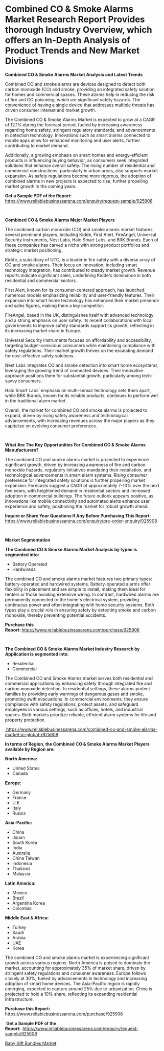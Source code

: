 <p><h1>Combined CO & Smoke Alarms Market Research Report Provides thorough Industry Overview, which offers an In-Depth Analysis of Product Trends and New Market Divisions</h1></p><p><strong>Combined CO & Smoke Alarms Market Analysis and Latest Trends</strong></p>
<p><p>Combined CO and smoke alarms are devices designed to detect both carbon monoxide (CO) and smoke, providing an integrated safety solution for homes and commercial spaces. These alarms help in reducing the risk of fire and CO poisoning, which are significant safety hazards. The convenience of having a single device that addresses multiple threats has driven consumer interest and market growth.</p><p>The Combined CO & Smoke Alarms Market is expected to grow at a CAGR of 12.1% during the forecast period, fueled by increasing awareness regarding home safety, stringent regulatory standards, and advancements in detection technology. Innovations such as smart alarms connected to mobile apps allow for enhanced monitoring and user alerts, further contributing to market demand. </p><p>Additionally, a growing emphasis on smart homes and energy-efficient products is influencing buying behavior, as consumers seek integrated solutions that enhance overall safety. The rising number of residential and commercial constructions, particularly in urban areas, also supports market expansion. As safety regulations become more rigorous, the adoption of combined alarms in new projects is expected to rise, further propelling market growth in the coming years.</p></p>
<p><strong>Get a Sample PDF of the Report:&nbsp;</strong> <a href="https://www.reliablebusinessarena.com/enquiry/request-sample/925908?utm_campaign=2175&utm_medium=2&utm_source=Github&utm_content=ia&utm_term=24032025&utm_id=combined-co-smoke-alarms">https://www.reliablebusinessarena.com/enquiry/request-sample/925908</a></p>
<p>&nbsp;</p>
<p><strong>Combined CO & Smoke Alarms Major Market Players</strong></p>
<p><p>The combined carbon monoxide (CO) and smoke alarms market features several prominent players, including Kidde, First Alert, FireAngel, Universal Security Instruments, Nest Labs, Halo Smart Labs, and BRK Brands. Each of these companies has carved a niche with strong product portfolios and strategic market positioning.</p><p>Kidde, a subsidiary of UTC, is a leader in fire safety with a diverse array of CO and smoke alarms. Their focus on innovation, including smart technology integration, has contributed to steady market growth. Revenue reports indicate significant sales, underlining Kidde's dominance in both residential and commercial sectors.</p><p>First Alert, known for its consumer-centered approach, has launched numerous models emphasizing reliability and user-friendly features. Their expansion into smart home technology has enhanced their market presence and sales figures, making them a key competitor.</p><p>FireAngel, based in the UK, distinguishes itself with advanced technology and a strong emphasis on user safety. Its recent collaborations with local governments to improve safety standards support its growth, reflecting in its increasing market share in Europe.</p><p>Universal Security Instruments focuses on affordability and accessibility, targeting budget-conscious consumers while maintaining compliance with safety regulations. Their market growth thrives on the escalating demand for cost-effective safety solutions.</p><p>Nest Labs integrates CO and smoke detection into smart home ecosystems, leveraging the growing trend of connected devices. Their innovative approach positions them for substantial growth, particularly among tech-savvy consumers.</p><p>Halo Smart Labs’ emphasis on multi-sensor technology sets them apart, while BRK Brands, known for its reliable products, continues to perform well in the traditional alarm market.</p><p>Overall, the market for combined CO and smoke alarms is projected to expand, driven by rising safety awareness and technological advancements, with increasing revenues across the major players as they capitalize on evolving consumer preferences.</p></p>
<p>&nbsp;</p>
<p><strong>What Are The Key Opportunities For Combined CO & Smoke Alarms Manufacturers?</strong></p>
<p><p>The combined CO and smoke alarms market is projected to experience significant growth, driven by increasing awareness of fire and carbon monoxide hazards, regulatory initiatives mandating their installation, and technological advancements in smart alarm systems. Rising consumer preference for integrated safety solutions is further propelling market expansion. Forecasts suggest a CAGR of approximately 7-10% over the next five years, with heightened demand in residential sectors and increased adoption in commercial buildings. The future outlook appears positive, as innovations like mobile connectivity and automated alerts enhance user experience and safety, positioning the market for robust growth ahead.</p></p>
<p><strong>Inquire or Share Your Questions If Any Before Purchasing This Report:</strong> <a href="https://www.reliablebusinessarena.com/enquiry/pre-order-enquiry/925908?utm_campaign=2175&utm_medium=2&utm_source=Github&utm_content=ia&utm_term=24032025&utm_id=combined-co-smoke-alarms">https://www.reliablebusinessarena.com/enquiry/pre-order-enquiry/925908</a></p>
<p>&nbsp;</p>
<p><strong>Market Segmentation</strong></p>
<p><strong>The Combined CO & Smoke Alarms Market Analysis by types is segmented into:</strong></p>
<p><ul><li>Battery Operated</li><li>Hardwireds</li></ul></p>
<p><p>The combined CO and smoke alarms market features two primary types: battery-operated and hardwired systems. Battery-operated alarms offer flexibility in placement and are simple to install, making them ideal for renters or those avoiding extensive wiring. In contrast, hardwired alarms are permanently connected to the home's electrical system, providing continuous power and often integrating with home security systems. Both types play a crucial role in ensuring safety by detecting smoke and carbon monoxide, thereby preventing potential accidents.</p></p>
<p><strong>Purchase this Report:&nbsp;</strong><a href="https://www.reliablebusinessarena.com/purchase/925908?utm_campaign=2175&utm_medium=2&utm_source=Github&utm_content=ia&utm_term=24032025&utm_id=combined-co-smoke-alarms">https://www.reliablebusinessarena.com/purchase/925908</a></p>
<p>&nbsp;</p>
<p><strong>The Combined CO & Smoke Alarms Market Industry Research by Application is segmented into:</strong></p>
<p><ul><li>Residential</li><li>Commercial</li></ul></p>
<p><p>The Combined CO and Smoke Alarms market serves both residential and commercial applications by enhancing safety through integrated fire and carbon monoxide detection. In residential settings, these alarms protect families by providing early warnings of dangerous gases and smoke, promoting swift evacuations. In commercial environments, they ensure compliance with safety regulations, protect assets, and safeguard employees in various settings, such as offices, hotels, and industrial spaces. Both markets prioritize reliable, efficient alarm systems for life and property protection.</p></p>
<p><a href="https://www.reliablebusinessarena.com/combined-co-and-smoke-alarms-market-in-global-r925908?utm_campaign=2175&utm_medium=2&utm_source=Github&utm_content=ia&utm_term=24032025&utm_id=combined-co-smoke-alarms">&nbsp;https://www.reliablebusinessarena.com/combined-co-and-smoke-alarms-market-in-global-r925908</a></p>
<p><strong>In terms of Region, the Combined CO & Smoke Alarms Market Players available by Region are:</strong></p>
<p>
    <p> <strong> North America: </strong>
        <ul>
            <li>United States</li>
            <li>Canada</li>
        </ul>
        </p> 
    <p> <strong> Europe: </strong>
        <ul>
            <li>Germany</li>
            <li>France</li>
            <li>U.K.</li>
            <li>Italy</li>
            <li>Russia</li>
        </ul>
        </p> 
    <p> <strong> Asia-Pacific: </strong>
        <ul>
            <li>China</li>
            <li>Japan</li>
            <li>South Korea</li>
            <li>India</li>
            <li>Australia</li>
            <li>China Taiwan</li>
            <li>Indonesia</li>
            <li>Thailand</li>
            <li>Malaysia</li>
        </ul>
        </p> 
    <p> <strong> Latin America: </strong>
        <ul>
            <li>Mexico</li>
            <li>Brazil</li>
            <li>Argentina Korea</li>
            <li>Colombia</li>
        </ul>
        </p> 
    <p> <strong> Middle East & Africa: </strong>
        <ul>
            <li>Turkey</li>
            <li>Saudi</li>
            <li>Arabia</li>
            <li>UAE</li>
            <li>Korea</li>
        </ul>
    </p>
    </p>
<p><p>The combined CO and smoke alarms market is experiencing significant growth across various regions. North America is poised to dominate the market, accounting for approximately 35% of market share, driven by stringent safety regulations and consumer awareness. Europe follows closely at 30%, fueled by advancements in technology and increasing adoption of smart home devices. The Asia-Pacific region is rapidly emerging, expected to capture around 25% due to urbanization. China is projected to hold a 10% share, reflecting its expanding residential infrastructure.</p></p>
<p><strong>Purchase this Report: </strong><a href="https://www.reliablebusinessarena.com/purchase/925908?utm_campaign=2175&utm_medium=2&utm_source=Github&utm_content=ia&utm_term=24032025&utm_id=combined-co-smoke-alarms">https://www.reliablebusinessarena.com/purchase/925908</a></p>
<p>&nbsp;<strong>Get a Sample PDF of the Report:&nbsp;&nbsp;</strong><a href="https://www.reliablebusinessarena.com/enquiry/request-sample/925908?utm_campaign=2175&utm_medium=2&utm_source=Github&utm_content=ia&utm_term=24032025&utm_id=combined-co-smoke-alarms">https://www.reliablebusinessarena.com/enquiry/request-sample/925908</a></p>
<p><strong></strong></p>
<p><p><a href="https://github.com/JosephineMcguire65/Market-Research-Report-List-2/blob/main/baby-gift-bundles-market.md?utm_campaign=2175&utm_medium=2&utm_source=Github&utm_content=ia&utm_term=24032025&utm_id=combined-co-smoke-alarms">Baby Gift Bundles Market</a></p></p>